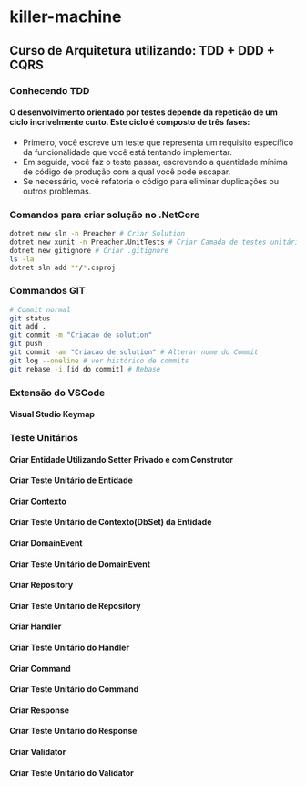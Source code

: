 # killer-machine
## Curso de Arquitetura utilizando: TDD + DDD + CQRS

### Conhecendo TDD
#### O desenvolvimento orientado por testes depende da repetição de um ciclo incrivelmente curto. Este ciclo é composto de três fases:

- Primeiro, você escreve um teste que representa um requisito específico da funcionalidade que você está tentando implementar.
- Em seguida, você faz o teste passar, escrevendo a quantidade mínima de código de produção com a qual você pode escapar.
- Se necessário, você refatoria o código para eliminar duplicações ou outros problemas.

### Comandos para criar solução no .NetCore
```sh
dotnet new sln -n Preacher # Criar Solution
dotnet new xunit -n Preacher.UnitTests # Criar Camada de testes unitários
dotnet new gitignore # Criar .gitignore
ls -la
dotnet sln add **/*.csproj
```
### Commandos GIT
``` sh
# Commit normal
git status
git add .
git commit -m "Criacao de solution"
git push
git commit -am "Criacao de solution" # Alterar nome do Commit
git log --oneline # ver histórico de commits
git rebase -i [id do commit] # Rebase
```
### Extensão do VSCode
#### Visual Studio Keymap
 
### Teste Unitários

#### Criar Entidade Utilizando Setter Privado e com Construtor
#### Criar Teste Unitário de Entidade

#### Criar Contexto
#### Criar Teste Unitário de Contexto(DbSet<Entidade>) da Entidade

#### Criar DomainEvent
#### Criar Teste Unitário de DomainEvent

#### Criar Repository
#### Criar Teste Unitário de Repository

#### Criar Handler
#### Criar Teste Unitário do Handler

#### Criar Command
#### Criar Teste Unitário do Command

#### Criar Response
#### Criar Teste Unitário do Response

#### Criar Validator
#### Criar Teste Unitário do Validator
